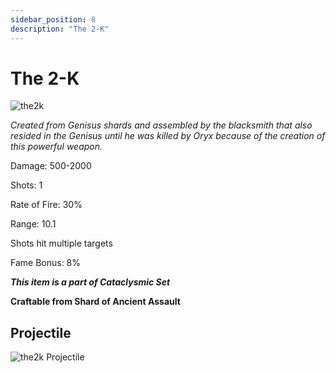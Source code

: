 ```yaml
---
sidebar_position: 8
description: "The 2-K"
---
```


# The 2-K

![the2k](https://vwiki.valorserver.com/api/item/picture/the%202-k)

<i>Created from Genisus shards and assembled by the blacksmith that also resided in the Genisus until he was killed by Oryx because of the creation of this powerful weapon.</i>

Damage: 500-2000

Shots: 1

Rate of Fire: 30% 

Range: 10.1

Shots hit multiple targets

Fame Bonus: 8%

***This item is a part of Cataclysmic Set***

**Craftable from Shard of Ancient Assault**

## Projectile

![the2k Projectile](https://cdn.discordapp.com/attachments/953134990428868629/953328064878755951/2-k.gif)


